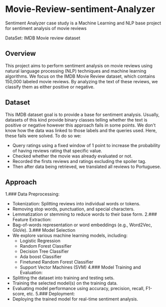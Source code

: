 # Movie-Review-sentiment-Analyzer
Sentiment Analyzer case study is a Machine Learning and NLP base project for sentiment analysis of movie reviews

DataSet: IMDB Movie review dataset
## Overview
This project aims to perform sentiment analysis on movie reviews using natural language processing (NLP) techniques and machine learning algorithms. We focus on the IMDB Movie Review dataset, which contains 150,000 labeled movie reviews. By analyzing the text of these reviews, we classify them as either positive or negative.
## Dataset
This IMDB dataset goal is to provide a base for sentiment analysis. Usually, datasets of this kind provide binary classes telling whether the text is positive or negative however this approach fails in some points. We don't know how the data was linked to those labels and the queries used. Here, these fails were solved. To do so we:

- Query ratings using a fixed window of 1 point to increase the probability of having reviews rating that specific value.
- Checked whether the movie was already evaluated or not.
- Recorded the firsts reviews and ratings excluding the spoiler tag.
- Then after data being retrieved, we translated all reviews to Portuguese.

## Approach
1.### Data Preprocessing:
  - Tokenization: Splitting reviews into individual words or tokens.
  - Removing stop words, punctuation, and special characters.
  - Lemmatization or stemming to reduce words to their base form.
2.### Feature Extraction:
  - Bag-of-words representation or word embeddings (e.g., Word2Vec, GloVe).
3.### Model Selection
  - We explore various machine learning models, including:
     -  Logistic Regression
     -  Random Forest Classifier
     -  Decision Tree Classifier
     -  Ada boost Classifier
     -  Finetuned Random Forest Classifier
     -  Support Vector Machines (SVM)
4.### Model Training and Evaluation:
  - Splitting the dataset into training and testing sets.
  - Training the selected model(s) on the training data.
  - Evaluating model performance using accuracy, precision, recall, F1-score, etc.
5.### Deployment:
  - Deploying the trained model for real-time sentiment analysis.
    
